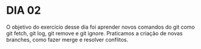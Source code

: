 # DIA 02

O objetivo do exercício desse dia foi aprender novos comandos do git como git fetch, git log, git remove e git ignore. Praticamos a criação de novas branches, como fazer merge e resolver conflitos.
